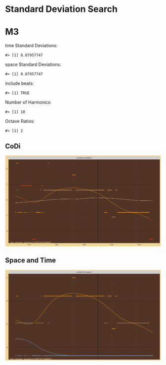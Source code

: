 Standard Deviation Search
================

# M3

time Standard Deviations:

    #> [1] 0.07957747

space Standard Deviations:

    #> [1] 0.07957747

include beats:

    #> [1] TRUE

Number of Harmonics:

    #> [1] 10

Octave Ratios:

    #> [1] 2

## CoDi

![](../figures/standard_deviation_search/_CoDi-1.png)<!-- -->

## Space and Time

![](../figures/standard_deviation_search/_Spacetime-1.png)<!-- -->
